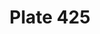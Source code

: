 ---
pid: '425'
an: '11'
title: Plate 425
rev_year: 
_date: 6 novembre 1802
caption: Voile et Tunique à la Vestale.
translation: Vestal Virgin Veil and Tunic
student: Zoë Dostal
keywords: "[ Récamier, Vestal, Virgin ]"
permalink: /plates/425/
layout: plate-page
---
